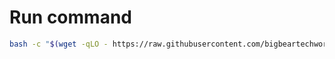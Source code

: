 # Run command

```bash
bash -c "$(wget -qLO - https://raw.githubusercontent.com/bigbeartechworld/big-bear-scripts/master/start-pterodactyl-panel/run.sh)"
```
